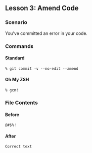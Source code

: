 ## Lesson 3: Amend Code

### Scenario
You've committed an error in your code.

### Commands

#### Standard
```
% git commit -v --no-edit --amend
```

#### Oh My ZSH
```
% gcn!
```

### File Contents

#### Before
```
@#$%!
```

#### After
```
Correct text
```